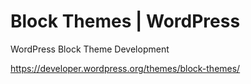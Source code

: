 # Block Themes | WordPress

WordPress Block Theme Development

https://developer.wordpress.org/themes/block-themes/